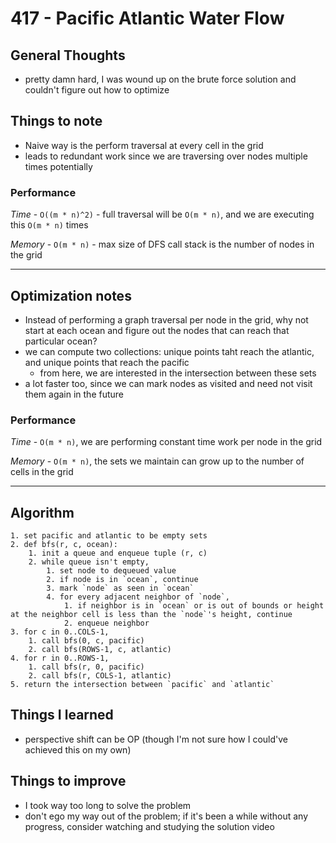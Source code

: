 # 417 - Pacific Atlantic Water Flow

## General Thoughts
- pretty damn hard, I was wound up on the brute force solution and couldn't figure out how to optimize

## Things to note
- Naive way is the perform traversal at every cell in the grid
- leads to redundant work since we are traversing over nodes multiple times potentially

### Performance

*Time* - `O((m * n)^2)` - full traversal will be `O(m * n)`, and we are executing this `O(m * n)` times

*Memory* - `O(m * n)` - max size of DFS call stack is the number of nodes in the grid

---

## Optimization notes
- Instead of performing a graph traversal per node in the grid, why not start at each ocean
  and figure out the nodes that can reach that particular ocean?
- we can compute two collections: unique points taht reach the atlantic, and unique points that reach the pacific
    - from here, we are interested in the intersection between these sets
- a lot faster too, since we can mark nodes as visited and need not visit them again in the future

### Performance

*Time* - `O(m * n)`, we are performing constant time work per node in the grid

*Memory* - `O(m * n)`, the sets we maintain can grow up to the number of cells in the grid

---

## Algorithm
```
1. set pacific and atlantic to be empty sets
2. def bfs(r, c, ocean):
    1. init a queue and enqueue tuple (r, c)
    2. while queue isn't empty,
        1. set node to dequeued value
        2. if node is in `ocean`, continue
        3. mark `node` as seen in `ocean`
        4. for every adjacent neighbor of `node`,
            1. if neighbor is in `ocean` or is out of bounds or height at the neighbor cell is less than the `node`'s height, continue
            2. enqueue neighbor
3. for c in 0..COLS-1,
    1. call bfs(0, c, pacific)
    2. call bfs(ROWS-1, c, atlantic)
4. for r in 0..ROWS-1,
    1. call bfs(r, 0, pacific)
    2. call bfs(r, COLS-1, atlantic)
5. return the intersection between `pacific` and `atlantic`
```
## Things I learned
- perspective shift can be OP (though I'm not sure how I could've achieved this on my own)

## Things to improve
- I took way too long to solve the problem
- don't ego my way out of the problem; if it's been a while without any progress, consider watching and studying the solution video
